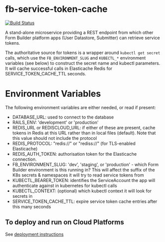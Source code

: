 # fb-service-token-cache
[![Build Status](https://travis-ci.org/ministryofjustice/fb-service-token-cache.svg?branch=master)](https://travis-ci.org/ministryofjustice/fb-service-token-cache)

A stand-alone microservice providing a REST endpoint from which other Form
Builder platform apps (User Datastore, Submitter) can retrieve service tokens.

The authoritative source for tokens is a wrapper around `kubectl get secret`
calls, which use the `FB_ENVIRONMENT_SLUG` and `KUBECTL_*` environment variables
(see below) to construct the secret name and kubectl parameters. It will cache
successful calls in Elasticache Redis for SERVICE_TOKEN_CACHE_TTL seconds.


# Environment Variables

The following environment variables are either needed, or read if present:

* DATABASE_URL: used to connect to the database
* RAILS_ENV: 'development' or 'production'
* REDIS_URL or REDISCLOUD_URL: if either of these are present, cache tokens in
  Redis at this URL rather than in local files (default). Note that this value
  should not include the protocol
* REDIS_PROTOCOL: "redis://" or "rediss://" (for TLS-enabled Elasticache)
* REDIS_AUTH_TOKEN: authorisation token for the Elasticache connection.
* FB_ENVIRONMENT_SLUG: 'dev', 'staging', or 'production' - which Form Builder
  environment is this running in? This will affect the suffix of the K8s
  secrets & namespaces it will try to read service tokens from
* KUBECTL_BEARER_TOKEN: identifies the ServiceAccount the app will authenticate
  against in kubernetes for kubectl calls
* KUBECTL_CONTEXT: (optional) which kubectl context it will look for secrets in
* SERVICE_TOKEN_CACHE_TTL: expire service token cache entries after this many
  seconds

## To deploy and run on Cloud Platforms

See [deployment instructions](DEPLOY.md)
